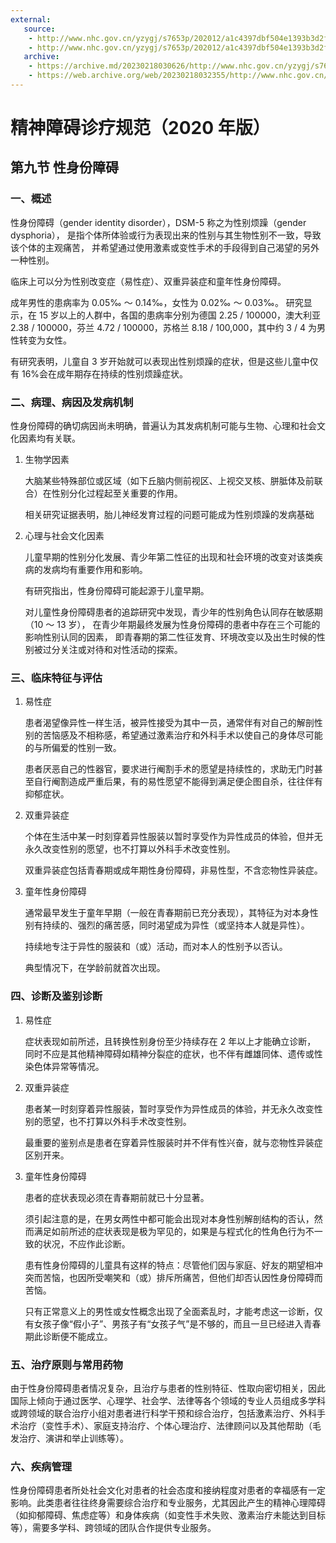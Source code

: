 ```yaml
---
external:
   source: 
    - http://www.nhc.gov.cn/yzygj/s7653p/202012/a1c4397dbf504e1393b3d2f6c263d782.shtml
    - http://www.nhc.gov.cn/yzygj/s7653p/202012/a1c4397dbf504e1393b3d2f6c263d782/files/9944cdd142574ea59c541d552fe345a9.pdf
   archive: 
    - https://archive.md/20230218030626/http://www.nhc.gov.cn/yzygj/s7653p/202012/a1c4397dbf504e1393b3d2f6c263d782.shtml
    - https://web.archive.org/web/20230218032355/http://www.nhc.gov.cn/yzygj/s7653p/202012/a1c4397dbf504e1393b3d2f6c263d782/files/9944cdd142574ea59c541d552fe345a9.pdf
---
```


# 精神障碍诊疗规范（2020 年版）

## 第九节 性身份障碍

### 一、概述

性身份障碍（gender identity disorder），DSM-5 称之为性别烦躁（gender dysphoria），
是指个体所体验或行为表现出来的性别与其生物性别不一致，导致该个体的主观痛苦，
并希望通过使用激素或变性手术的手段得到自己渴望的另外一种性别。

临床上可以分为性别改变症（易性症）、双重异装症和童年性身份障碍。

成年男性的患病率为 0.05‰ ～ 0.14‰，女性为 0.02‰ ～ 0.03‰。
研究显示，在 15 岁以上的人群中，各国的患病率分别为德国 2.25 / 100000，澳大利亚 2.38 / 100000，芬兰 4.72 / 100000，苏格兰 8.18 / 100,000，其中约 3 / 4 为男性转变为女性。

有研究表明，儿童自 3 岁开始就可以表现出性别烦躁的症状，但是这些儿童中仅有 16%会在成年期存在持续的性别烦躁症状。

### 二、病理、病因及发病机制

性身份障碍的确切病因尚未明确，普遍认为其发病机制可能与生物、心理和社会文化因素均有关联。

1. 生物学因素

   大脑某些特殊部位或区域（如下丘脑内侧前视区、上视交叉核、胼胝体及前联合）在性别分化过程起至关重要的作用。

   相关研究证据表明，胎儿神经发育过程的问题可能成为性别烦躁的发病基础

1. 心理与社会文化因素

   儿童早期的性别分化发展、青少年第二性征的出现和社会环境的改变对该类疾病的发病均有重要作用和影响。

   有研究指出，性身份障碍可能起源于儿童早期。

   对儿童性身份障碍患者的追踪研究中发现，青少年的性别角色认同存在敏感期（10 ～ 13 岁），
   在青少年期最终发展为性身份障碍的患者中存在三个可能的影响性别认同的因素，
   即青春期的第二性征发育、环境改变以及出生时候的性别被过分关注或对待和对性活动的探索。

### 三、临床特征与评估

1. 易性症

   患者渴望像异性一样生活，被异性接受为其中一员，通常伴有对自己的解剖性别的苦恼感及不相称感，希望通过激素治疗和外科手术以使自己的身体尽可能的与所偏爱的性别一致。

   患者厌恶自己的性器官，要求进行阉割手术的愿望是持续性的，求助无门时甚至自行阉割造成严重后果，有的易性愿望不能得到满足便企图自杀，往往伴有抑郁症状。

1. 双重异装症

   个体在生活中某一时刻穿着异性服装以暂时享受作为异性成员的体验，但并无永久改变性别的愿望，也不打算以外科手术改变性别。

   双重异装症包括青春期或成年期性身份障碍，非易性型，不含恋物性异装症。

1. 童年性身份障碍

   通常最早发生于童年早期（一般在青春期前已充分表现），其特征为对本身性别有持续的、强烈的痛苦感，同时渴望成为异性（或坚持本人就是异性）。

   持续地专注于异性的服装和（或）活动，而对本人的性别予以否认。

   典型情况下，在学龄前就首次出现。

### 四、诊断及鉴别诊断

1. 易性症

   症状表现如前所述，且转换性别身份至少持续存在 2 年以上才能确立诊断，
   同时不应是其他精神障碍如精神分裂症的症状，也不伴有雌雄同体、遗传或性染色体异常等情况。

1. 双重异装症

   患者某一时刻穿着异性服装，暂时享受作为异性成员的体验，并无永久改变性别的愿望，也不打算以外科手术改变性别。

   最重要的鉴别点是患者在穿着异性服装时并不伴有性兴奋，就与恋物性异装症区别开来。

1. 童年性身份障碍

   患者的症状表现必须在青春期前就已十分显著。

   须引起注意的是，在男女两性中都可能会出现对本身性别解剖结构的否认，然而满足如前所述的症状表现是极为罕见的，如果是与程式化的性角色行为不一致的状况，不应作此诊断。

   患有性身份障碍的儿童具有这样的特点：尽管他们因与家庭、好友的期望相冲突而苦恼，也因所受嘲笑和（或）排斥所痛苦，但他们却否认因性身份障碍而苦恼。

   只有正常意义上的男性或女性概念出现了全面紊乱时，才能考虑这一诊断，仅有女孩子像“假小子”、男孩子有“女孩子气”是不够的，而且一旦已经进入青春期此诊断便不能成立。

### 五、治疗原则与常用药物

由于性身份障碍患者情况复杂，且治疗与患者的性别特征、性取向密切相关，因此国际上倾向于通过医学、心理学、社会学、法律等各个领域的专业人员组成多学科或跨领域的联合治疗小组对患者进行科学干预和综合治疗，包括激素治疗、外科手术治疗（变性手术）、家庭支持治疗、个体心理治疗、法律顾问以及其他帮助（毛发治疗、演讲和举止训练等）。

### 六、疾病管理

性身份障碍患者所处社会文化对患者的社会态度和接纳程度对患者的幸福感有一定影响。此类患者往往终身需要综合治疗和专业服务，尤其因此产生的精神心理障碍（如抑郁障碍、焦虑症等）和身体疾病（如变性手术失败、激素治疗未能达到目标等），需要多学科、跨领域的团队合作提供专业服务。
